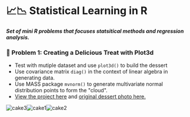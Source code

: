 # 📈📉 Statistical Learning in R 

***Set of mini R problems that focuses statsitical methods  and regression analysis.***


### 🍰 Problem 1: Creating a Delicious Treat with Plot3d


- Test with mutiple dataset and use ```plot3d()``` to  build the dessert
- Use covariance matrix ```diag()``` in the context of linear algebra in generating data.
- Use MASS package ```mvnorm()``` to generate multivariate normal distribution points to form the "cloud". 
- [View the project here](https://github.com/xtenix88/Statistical-Learning-in-R/blob/main/Dessert/Spherical-Fruit.Rmd) and [original dessert photo here.](https://github.com/xtenix88/Statistical-Learning-in-R/blob/main/Dessert/Spherical-Fruit-Output.pdf)

![cake3](https://user-images.githubusercontent.com/62857660/135530573-08ae7562-d26f-4906-8bb8-5d0214ad1c97.PNG)![cake1](https://user-images.githubusercontent.com/62857660/135530583-8b24b07f-0a9b-4436-b5a9-470bfd41a8d3.PNG)![cake2](https://user-images.githubusercontent.com/62857660/135531562-c9228c59-c786-40d0-8527-35157727761e.PNG)






